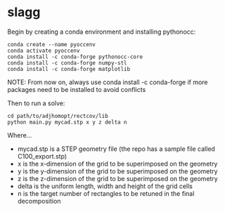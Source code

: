 # slagg

Begin by creating a conda environment and installing pythonocc:

```
conda create --name pyoccenv
conda activate pyoccenv
conda install -c conda-forge pythonocc-core
conda install -c conda-forge numpy-stl
conda install -c conda-forge matplotlib
```
NOTE: From now on, always use conda install -c conda-forge if more packages need to be installed to avoid conflicts

Then to run a solve:

```
cd path/to/adjhomopt/rectcov/lib
python main.py mycad.stp x y z delta n
```

Where...

* mycad.stp is a STEP geometry file (the repo has a sample file called C100_export.stp)
* x is the x-dimension of the grid to be superimposed on the geometry
* y is the y-dimension of the grid to be superimposed on the geometry
* z is the z-dimension of the grid to be superimposed on the geometry
* delta is the uniform length, width and height of the grid cells
* n is the target number of rectangles to be retuned in the final decomposition

